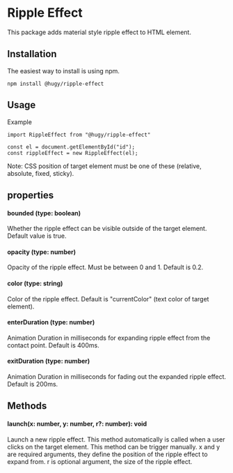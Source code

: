 # Ripple Effect

This package adds material style ripple effect to HTML element.

## Installation

The easiest way to install is using npm.

```
npm install @hugy/ripple-effect
```

## Usage

Example

```
import RippleEffect from "@hugy/ripple-effect"

const el = document.getElementById("id");
const rippleEffect = new RippleEffect(el);

```

Note: CSS position of target element must be one of these (relative, absolute, fixed, sticky).

## properties

#### bounded (type: boolean)

Whether the ripple effect can be visible outside of the target element. Default value is true.

#### opacity (type: number)
Opacity of the ripple effect. Must be between 0 and 1. Default is 0.2.

#### color (type: string)
Color of the ripple effect. Default is "currentColor" (text color of target element).

#### enterDuration (type: number)
Animation Duration in milliseconds for expanding ripple effect from the contact point. Default is 400ms.

#### exitDuration (type: number)
Animation Duration in milliseconds for fading out the expanded ripple effect. Default is 200ms.

## Methods

#### launch(x: number, y: number, r?: number): void
Launch a new ripple effect. This method automatically is called when a user clicks on the target element. This method can be trigger manually. x and y are required arguments, they define the position of the ripple effect to expand from. r is optional argument, the size of the ripple effect.